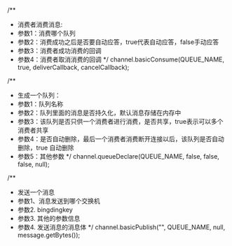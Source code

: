 /**
* 消费者消费消息:
* 参数1：消费哪个队列
* 参数2：消费成功之后是否要自动应答，true代表自动应答，false手动应答
* 参数3：消费者成功消费的回调
* 参数4：消费者取消消费的回调
*/
channel.basicConsume(QUEUE_NAME, true, deliverCallback, cancelCallback);


/**
* 生成一个队列：
*  参数1：队列名称
*  参数2：队列里面的消息是否持久化，默认消息存储在内存中
*  参数3：该队列是否只供一个消费者进行消费，是否共享，true表示可以多个消费者共享
*  参数4：是否自动删除，最后一个消费者消费断开连接以后，该队列是否自动删除，true 自动删除
*  参数5：其他参数
*/
channel.queueDeclare(QUEUE_NAME, false, false, false, null);


/**
* 发送一个消息
* 参数1、消息发送到哪个交换机
* 参数2. bingdingkey
* 参数3. 其他的参数信息
* 参数4. 发送消息的消息体
*/
channel.basicPublish("", QUEUE_NAME, null, message.getBytes());
